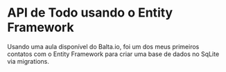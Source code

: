 # API de Todo usando o Entity Framework

Usando uma aula disponível do Balta.io, foi um dos meus primeiros contatos com o Entity Framework para criar uma base de dados no SqLite via migrations.
